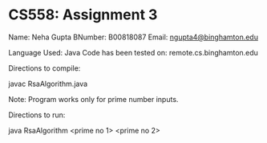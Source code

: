 # CS558: Assignment 3

Name: Neha Gupta
BNumber: B00818087
Email: ngupta4@binghamton.edu

Language Used: Java
Code has been tested on: remote.cs.binghamton.edu

Directions to compile:

javac RsaAlgorithm.java

Note: Program works only for prime number inputs.


Directions to run:

java RsaAlgorithm <prime no 1> <prime no 2>



